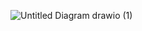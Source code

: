 ![Untitled Diagram drawio (1)](https://github.com/Vaibhav240804/Recursion-5.0/assets/101705932/ce3d9942-82b3-432c-a707-a129dd4e32f3)
